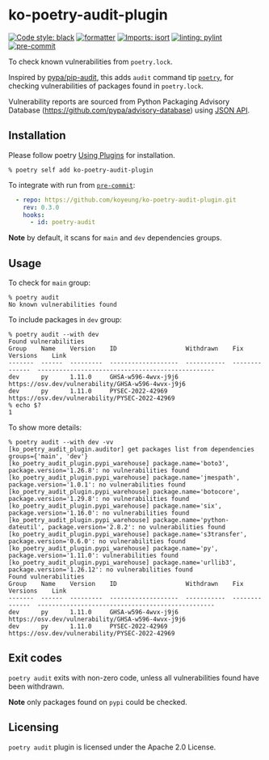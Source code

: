 # ko-poetry-audit-plugin

[![Code style: black](https://img.shields.io/badge/code%20style-black-000000.svg)](https://github.com/psf/black)
[![formatter](https://img.shields.io/badge/%20formatter-docformatter-fedcba.svg)](https://github.com/PyCQA/docformatter)
[![Imports: isort](https://img.shields.io/badge/%20imports-isort-%231674b1?style=flat&labelColor=ef8336)](https://pycqa.github.io/isort/)
[![linting: pylint](https://img.shields.io/badge/linting-pylint-yellowgreen)](https://github.com/PyCQA/pylint)
[![pre-commit](https://img.shields.io/badge/pre--commit-enabled-brightgreen?logo=pre-commit&logoColor=white)](https://github.com/pre-commit/pre-commit)

To check known vulnerabilities from `poetry.lock`.

Inspired by [pypa/pip-audit](https://github.com/pypa/pip-audit), this adds `audit` command tip [`poetry`](https://python-poetry.org/docs/), for checking vulnerabilities of packages found in `poetry.lock`.

Vulnerability reports are sourced from Python Packaging Advisory Database (https://github.com/pypa/advisory-database) using [JSON API](https://warehouse.pypa.io/api-reference/json.html).

## Installation

Please follow poetry [Using Plugins](https://python-poetry.org/docs/plugins/#using-plugins) for installation.
```
% poetry self add ko-poetry-audit-plugin
```

To integrate with run from [`pre-commit`](https://pre-commit.com):
```yaml
  - repo: https://github.com/koyeung/ko-poetry-audit-plugin.git
    rev: 0.3.0
    hooks:
      - id: poetry-audit
```

**Note** by default, it scans for `main` and `dev` dependencies groups.


## Usage

To check for `main` group:

```
% poetry audit
No known vulnerabilities found
```

To include packages in `dev` group:
```
% poetry audit --with dev
Found vulnerabilities
Group    Name    Version    ID                   Withdrawn    Fix Versions    Link
-------  ------  ---------  -------------------  -----------  --------------  -------------------------------------------------
dev      py      1.11.0     GHSA-w596-4wvx-j9j6                               https://osv.dev/vulnerability/GHSA-w596-4wvx-j9j6
dev      py      1.11.0     PYSEC-2022-42969                                  https://osv.dev/vulnerability/PYSEC-2022-42969
% echo $?
1
```

To show more details:
```
% poetry audit --with dev -vv
[ko_poetry_audit_plugin.auditor] get packages list from dependencies groups={'main', 'dev'}
[ko_poetry_audit_plugin.pypi_warehouse] package.name='boto3', package.version='1.26.8': no vulnerabilities found
[ko_poetry_audit_plugin.pypi_warehouse] package.name='jmespath', package.version='1.0.1': no vulnerabilities found
[ko_poetry_audit_plugin.pypi_warehouse] package.name='botocore', package.version='1.29.8': no vulnerabilities found
[ko_poetry_audit_plugin.pypi_warehouse] package.name='six', package.version='1.16.0': no vulnerabilities found
[ko_poetry_audit_plugin.pypi_warehouse] package.name='python-dateutil', package.version='2.8.2': no vulnerabilities found
[ko_poetry_audit_plugin.pypi_warehouse] package.name='s3transfer', package.version='0.6.0': no vulnerabilities found
[ko_poetry_audit_plugin.pypi_warehouse] package.name='py', package.version='1.11.0': vulnerabilities found
[ko_poetry_audit_plugin.pypi_warehouse] package.name='urllib3', package.version='1.26.12': no vulnerabilities found
Found vulnerabilities
Group    Name    Version    ID                   Withdrawn    Fix Versions    Link
-------  ------  ---------  -------------------  -----------  --------------  -------------------------------------------------
dev      py      1.11.0     GHSA-w596-4wvx-j9j6                               https://osv.dev/vulnerability/GHSA-w596-4wvx-j9j6
dev      py      1.11.0     PYSEC-2022-42969                                  https://osv.dev/vulnerability/PYSEC-2022-42969
```

## Exit codes
`poetry audit` exits with non-zero code, unless all vulnerabilities found have been withdrawn.

**Note** only packages found on `pypi` could be checked.

## Licensing
`poetry audit` plugin is licensed under the Apache 2.0 License.
